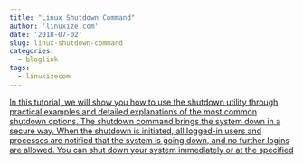 ```yaml
---
title: "Linux Shutdown Command"
author: 'linuxize.com'
date: '2018-07-02'
slug: linux-shutdown-command
categories:
  - bloglink
tags:
  - linuxizecom
---
```


[In this tutorial, we will show you how to use the shutdown utility through practical examples and detailed explanations of the most common shutdown options. The shutdown command brings the system down in a secure way. When the shutdown is initiated, all logged-in users and processes are notified that the system is going down, and no further logins are allowed. You can shut down your system immediately or at the specified<i class="fas fa-external-link-alt"></i>](https://linuxize.com/post/linux-shutdown-command/)

